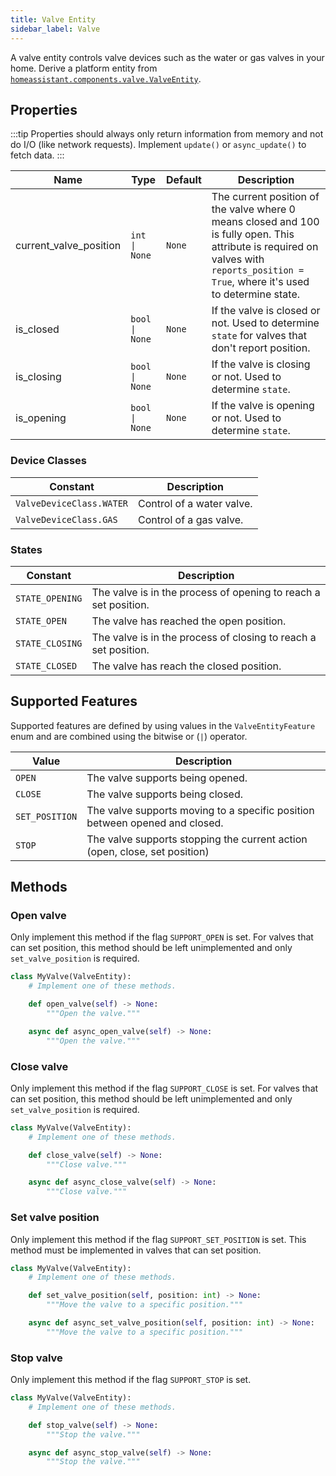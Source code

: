 ```yaml
---
title: Valve Entity
sidebar_label: Valve
---
```


A valve entity controls valve devices such as the water or gas valves in your home. Derive a platform entity from [`homeassistant.components.valve.ValveEntity`](https://github.com/home-assistant/core/blob/dev/homeassistant/components/valve/__init__.py).

## Properties

:::tip
Properties should always only return information from memory and not do I/O (like network requests). Implement `update()` or `async_update()` to fetch data.
:::

| Name | Type | Default | Description
| ----------------------- | ---- | ------- | -----------
| current_valve_position | <code>int &#124; None</code> | `None` | The current position of the valve where 0 means closed and 100 is fully open. This attribute is required on valves with `reports_position = True`, where it's used to determine state.
| is_closed | <code>bool &#124; None</code> | `None` | If the valve is closed or not. Used to determine `state` for valves that don't report position.
| is_closing | <code>bool &#124; None</code> | `None` | If the valve is closing or not. Used to determine `state`.
| is_opening | <code>bool &#124; None</code> | `None` | If the valve is opening or not. Used to determine `state`.

### Device Classes

| Constant | Description
|----------|-----------------------|
| `ValveDeviceClass.WATER` | Control of a water valve.
| `ValveDeviceClass.GAS` | Control of a gas valve.


### States

| Constant | Description
|----------|------------------------|
| `STATE_OPENING` | The valve is in the process of opening to reach a set position.
| `STATE_OPEN` | The valve has reached the open position.
| `STATE_CLOSING` | The valve is in the process of closing to reach a set position.
| `STATE_CLOSED` | The valve has reach the closed position.

## Supported Features

Supported features are defined by using values in the `ValveEntityFeature` enum
and are combined using the bitwise or (`|`) operator.

| Value               | Description                                                                      |
| ------------------- | -------------------------------------------------------------------------------- |
| `OPEN`              | The valve supports being opened.                                                 |
| `CLOSE`             | The valve supports being closed.                                                 |
| `SET_POSITION`      | The valve supports moving to a specific position between opened and closed.      |
| `STOP`              | The valve supports stopping the current action (open, close, set position)       |

## Methods

### Open valve

Only implement this method if the flag `SUPPORT_OPEN` is set. For valves that
can set position, this method should be left unimplemented and only `set_valve_position` is required.

```python
class MyValve(ValveEntity):
    # Implement one of these methods.

    def open_valve(self) -> None:
        """Open the valve."""

    async def async_open_valve(self) -> None:
        """Open the valve."""
```

### Close valve

Only implement this method if the flag `SUPPORT_CLOSE` is set.  For valves that
can set position, this method should be left unimplemented and only `set_valve_position` is required.

```python
class MyValve(ValveEntity):
    # Implement one of these methods.

    def close_valve(self) -> None:
        """Close valve."""

    async def async_close_valve(self) -> None:
        """Close valve."""
```

### Set valve position

Only implement this method if the flag `SUPPORT_SET_POSITION` is set. This method must be implemented in valves that can set position.

```python
class MyValve(ValveEntity):
    # Implement one of these methods.

    def set_valve_position(self, position: int) -> None:
        """Move the valve to a specific position."""

    async def async_set_valve_position(self, position: int) -> None:
        """Move the valve to a specific position."""
```

### Stop valve

Only implement this method if the flag `SUPPORT_STOP` is set.

```python
class MyValve(ValveEntity):
    # Implement one of these methods.

    def stop_valve(self) -> None:
        """Stop the valve."""

    async def async_stop_valve(self) -> None:
        """Stop the valve."""
```
